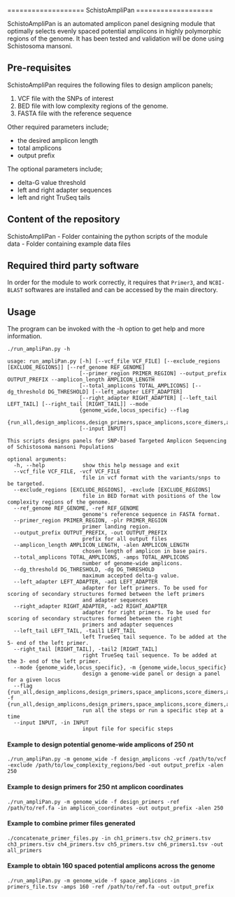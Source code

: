 =================== SchistoAmpliPan ===================

SchistoAmpliPan is an automated amplicon panel designing module that optimally selects evenly spaced potential amplicons in highly polymorphic regions of the genome. It has been tested and validation will be done using Schistosoma mansoni.

## Pre-requisites
SchistoAmpliPan requires the following files to design amplicon panels;
1. VCF file with the SNPs of interest
2. BED file with low complexity regions of the genome.
3. FASTA file with the reference sequence

Other required parameters include;
- the desired amplicon length
- total amplicons 
- output prefix

The optional parameters include;
- delta-G value threshold
- left and right adapter sequences
- left and right TruSeq tails

## Content of the repository
SchistoAmpliPan - Folder containing the python scripts of the module  
data - Folder containing example data files

## Required third party software
In order for the module to work correctly, it requires that `Primer3`, and `NCBI-BLAST` softwares are installed and can be accessed by the main directory. 

## Usage

The program can be invoked with the -h option to get help and more information.
```
./run_ampliPan.py -h
```

```
usage: run_ampliPan.py [-h] [--vcf_file VCF_FILE] [--exclude_regions [EXCLUDE_REGIONS]] [--ref_genome REF_GENOME]
                       [--primer_region PRIMER_REGION] --output_prefix OUTPUT_PREFIX --amplicon_length AMPLICON_LENGTH
                       [--total_amplicons TOTAL_AMPLICONS] [--dg_threshold DG_THRESHOLD] [--left_adapter LEFT_ADAPTER]
                       [--right_adapter RIGHT_ADAPTER] [--left_tail LEFT_TAIL] [--right_tail [RIGHT_TAIL]] --mode
                       {genome_wide,locus_specific} --flag
                       {run_all,design_amplicons,design_primers,space_amplicons,score_dimers,adapter_comp,best_scoring,add_tails}
                       [--input INPUT]

This scripts designs panels for SNP-based Targeted Amplicon Sequencing of Schistosoma mansoni Populations

optional arguments:
  -h, --help            show this help message and exit
  --vcf_file VCF_FILE, -vcf VCF_FILE
                        file in vcf format with the variants/snps to be targeted.
  --exclude_regions [EXCLUDE_REGIONS], -exclude [EXCLUDE_REGIONS]
                        file in BED format with positions of the low complexity regions of the genome.
  --ref_genome REF_GENOME, -ref REF_GENOME
                        genome's reference sequence in FASTA format.
  --primer_region PRIMER_REGION, -plr PRIMER_REGION
                        primer landing region.
  --output_prefix OUTPUT_PREFIX, -out OUTPUT_PREFIX
                        prefix for all output files
  --amplicon_length AMPLICON_LENGTH, -alen AMPLICON_LENGTH
                        chosen length of amplicon in base pairs.
  --total_amplicons TOTAL_AMPLICONS, -amps TOTAL_AMPLICONS
                        number of genome-wide amplicons.
  --dg_threshold DG_THRESHOLD, -dg DG_THRESHOLD
                        maximum accepted delta-g value.
  --left_adapter LEFT_ADAPTER, -ad1 LEFT_ADAPTER
                        adapter for left primers. To be used for scoring of secondary structures formed between the left primers
                        and adapter sequences
  --right_adapter RIGHT_ADAPTER, -ad2 RIGHT_ADAPTER
                        adapter for right primers. To be used for scoring of secondary structures formed between the right
                        primers and adapter sequences
  --left_tail LEFT_TAIL, -tail1 LEFT_TAIL
                        left TrueSeq tail sequence. To be added at the 5- end of the left primer.
  --right_tail [RIGHT_TAIL], -tail2 [RIGHT_TAIL]
                        right TrueSeq tail sequence. To be added at the 3- end of the left primer.
  --mode {genome_wide,locus_specific}, -m {genome_wide,locus_specific}
                        design a genome-wide panel or design a panel for a given locus
  --flag {run_all,design_amplicons,design_primers,space_amplicons,score_dimers,adapter_comp,best_scoring,add_tails}, -f {run_all,design_amplicons,design_primers,space_amplicons,score_dimers,adapter_comp,best_scoring,add_tails}
                        run all the steps or run a specific step at a time
  --input INPUT, -in INPUT
                        input file for specific steps
```

#### Example to design potential genome-wide amplicons of 250 nt
```
./run_ampliPan.py -m genome_wide -f design_amplicons -vcf /path/to/vcf -exclude /path/to/low_complexity_regions/bed -out output_prefix -alen 250
```

#### Example to design primers for 250 nt amplicon coordinates 
```
./run_ampliPan.py -m genome_wide -f design_primers -ref /path/to/ref.fa -in amplicon_coordinates -out output_prefix -alen 250
```

#### Example to combine primer files generated
```
./concatenate_primer_files.py -in ch1_primers.tsv ch2_primers.tsv ch3_primers.tsv ch4_primers.tsv ch5_primers.tsv ch6_primers1.tsv -out all_primers
```

#### Example to obtain 160 spaced potential amplicons across the genome
```
./run_ampliPan.py -m genome_wide -f space_amplicons -in primers_file.tsv -amps 160 -ref /path/to/ref.fa -out output_prefix
```


